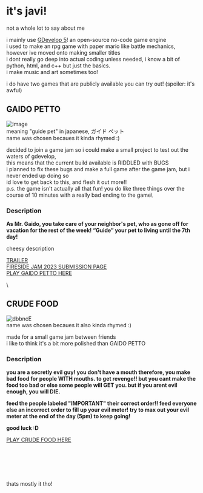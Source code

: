 # it's javi!

not a whole lot to say about me

i mainly use [GDevelop 5](https://github.com/4ian/GDevelop)! an open-source no-code game engine\
i used to make an rpg game with paper mario like battle mechanics, however ive moved onto making smaller titles\
i dont really go deep into actual coding unless needed, i know a bit of python, html, and c++ but just the basics.\
i make music and art sometimes too!

i do have two games that are publicly available you can try out! (spoiler: it's awful)

## GAIDO PETTO
![image](https://github.com/JavierHD806/JavierHD806/assets/16809187/eeb1d9ac-488c-40be-bcbf-22f50c0cac34)\
meaning "guide pet" in japanese, ガイド ペット\
name was chosen becaues it kinda rhymed :)

decided to join a game jam so i could make a small project to test out the waters of gdevelop,\
this means that the current build available is RIDDLED with BUGS\
i planned to fix these bugs and make a full game after the game jam, but i never ended up doing so\
id love to get back to this, and flesh it out more!!\
p.s. the game isn't actually all that fun! you do like three things over the course of 10 minutes with a really bad ending to the game\

### Description
<strong>As Mr. Gaido, you take care of your neighbor's pet, who as gone off for vacation for the rest of the week!
“Guide” your pet to living until the 7th day!</strong>

cheesy description

[TRAILER](https://www.youtube.com/watch?v=WpXhblzY7uU)\
[FIRESIDE JAM 2023 SUBMISSION PAGE](https://itch.io/jam/fireside-jam-2023/rate/2065752)\
[PLAY GAIDO PETTO HERE](https://javierhd806.itch.io/gaido-petto)

\

## CRUDE FOOD
![dbbncE](https://github.com/user-attachments/assets/e2ec3777-c7cf-493f-b391-741a336c799f)\
name was chosen becaues it also kinda rhymed :)

made for a small game jam between friends\
i like to think it's a bit more polished than GAIDO PETTO

### Description
<strong>you are a secretly evil guy!
you don't have a mouth
therefore, you make bad food for people WITH mouths.
to get revenge!!
but you cant make the food too bad or else some people will GET you.
but if you arent evil enough, you will DIE.

feed the people labeled "IMPORTANT" their correct order!!
feed everyone else an incorrect order to fill up your evil meter!
try to max out your evil meter at the end of the day (5pm) to keep going!

good luck :D</strong>

[PLAY CRUDE FOOD HERE](https://javierhd806.itch.io/crude-food)

\
\
\
\
\
thats mostly it tho! 

<!--
**JavierHD806/JavierHD806** is a ✨ _special_ ✨ repository because its `README.md` (this file) appears on your GitHub profile.

Here are some ideas to get you started:

- 🔭 I’m currently working on ...
- 🌱 I’m currently learning ...
- 👯 I’m looking to collaborate on ...
- 🤔 I’m looking for help with ...
- 💬 Ask me about ...
- 📫 How to reach me: ...
- 😄 Pronouns: ...
- ⚡ Fun fact: ...
-->
